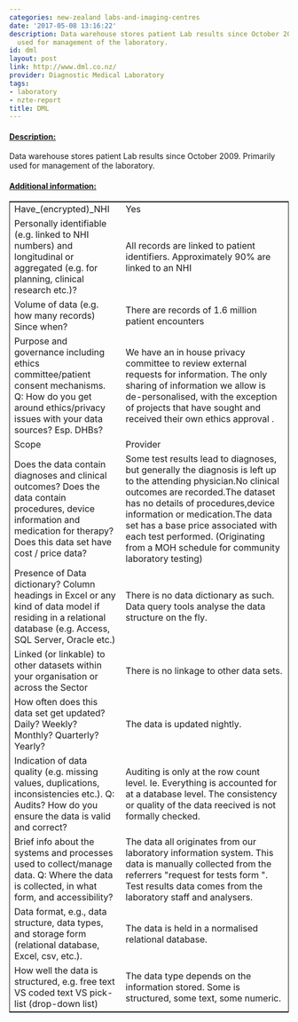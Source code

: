 ```yaml
---
categories: new-zealand labs-and-imaging-centres
date: '2017-05-08 13:16:22'
description: Data warehouse stores patient Lab results since October 2009. Primarily
  used for management of the laboratory.
id: dml
layout: post
link: http://www.dml.co.nz/
provider: Diagnostic Medical Laboratory
tags:
- laboratory
- nzte-report
title: DML
---
```



 <h4> <u>Description:</u> </h4>
Data warehouse stores patient Lab results since October 2009. Primarily used for management of the laboratory.
 <h4> <u>Additional information:</u> </h4>
 <table style="border: 1px solid">
 <tr> <td width="40%">Have_(encrypted)_NHI</td> <td>Yes</td> </tr>
 <tr> <td width="40%">Personally identifiable (e.g. linked to NHI numbers) and longitudinal or aggregated (e.g. for planning, clinical research etc.)?</td> <td>All records are linked to patient identifiers. Approximately 90% are linked to an NHI</td> </tr>
 <tr> <td width="40%">Volume of data (e.g. how many records)
Since when?</td> <td>There are records of 1.6 million patient encounters</td> </tr>
 <tr> <td width="40%">Purpose and governance including ethics committee/patient consent mechanisms. Q: How do you get around ethics/privacy issues with your data sources? Esp. DHBs?</td> <td>We have an in house privacy committee to review external requests for information. The only sharing of information we allow is de-personalised, with the exception of projects that have sought and received their own ethics approval .
</td> </tr>
 <tr> <td width="40%">Scope</td> <td>Provider</td> </tr>
 <tr> <td width="40%">Does the data contain diagnoses and clinical outcomes?
Does the data contain procedures, device information and medication for therapy?
Does this data set have cost / price data?</td> <td>Some test results lead to diagnoses, but generally the diagnosis is left up to the attending physician.No clinical outcomes are recorded.The dataset has no details of procedures,device information or medication.The data set has a base price associated with each test performed.  (Originating from a MOH schedule for community laboratory testing)
</td> </tr>
 <tr> <td width="40%">Presence of Data dictionary? Column headings in Excel or any kind of data model if residing in a relational database (e.g. Access, SQL Server, Oracle etc.) </td> <td>There is no data dictionary as such. Data query tools analyse the data structure on the fly.</td> </tr>
 <tr> <td width="40%">Linked (or linkable) to other datasets within your organisation or across the Sector</td> <td>There is no linkage to other data sets.</td> </tr>
 <tr> <td width="40%">How often does this data set get updated? Daily? Weekly? Monthly? Quarterly? Yearly?</td> <td>The data is updated nightly.</td> </tr>
 <tr> <td width="40%">Indication of data quality (e.g. missing values, duplications, inconsistencies etc.). Q: Audits? How do you ensure the data is valid and correct?</td> <td>Auditing is only at the row count level. Ie. Everything is accounted for at a database level. The consistency or quality of the data reecived is not formally checked. </td> </tr>
 <tr> <td width="40%">Brief info about the systems and processes used to collect/manage data. Q: Where the data is collected, in what form, and accessibility?</td> <td>The data all originates from our laboratory information system. This data is manually collected from the referrers "request for tests form ". Test results data comes from the laboratory staff and analysers.
</td> </tr>
 <tr> <td width="40%">Data format, e.g., data structure, data types, and storage form (relational database, Excel, csv, etc.).</td> <td>The data is held in a normalised relational database.</td> </tr>
 <tr> <td width="40%">How well the data is structured, e.g. free text VS coded text VS pick-list (drop-down list)</td> <td>The data type depends on the information stored. Some is structured, some text, some numeric.</td> </tr>
 </table>